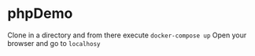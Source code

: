 # phpDemo

Clone in a directory and from there execute `docker-compose up`
Open your browser and go to `localhosy`
